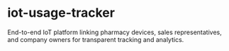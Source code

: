 # iot-usage-tracker
End-to-end IoT platform linking pharmacy devices, sales representatives, and company owners for transparent tracking and analytics.
